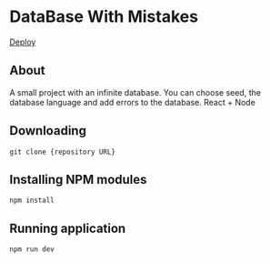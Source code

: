 # DataBase With Mistakes

<a href="https://db-with-mistakes.onrender.com/">Deploy</a>

## About

A small project with an infinite database. You can choose seed, the database language and add errors to the database. React + Node

## Downloading

```
git clone {repository URL}
```

## Installing NPM modules

```
npm install
```

## Running application

```
npm run dev
```
